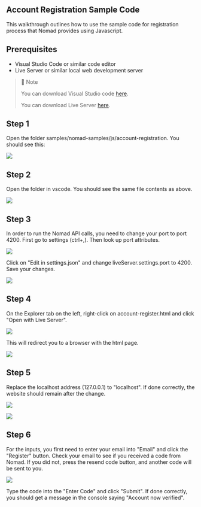 ## Account Registration Sample Code

This walkthrough outlines how to use the sample code for registration process that Nomad provides using Javascript.

## Prerequisites

- Visual Studio Code or similar code editor
- Live Server or similar local web development server 

> 📘 Note
> 
> You can download Visual Studio code [here](https://code.visualstudio.com/).
> 
> You can download Live Server [here](https://ritwickdey.github.io/vscode-live-server/).

## Step 1

Open the folder samples/nomad-samples/js/account-registration. You should see this:

![](https://files.readme.io/e34fb25-registration.png)

## Step 2

Open the folder in vscode. You should see the same file contents as above.

![](https://files.readme.io/1df136e-registrationvs.png)

## Step 3

In order to run the Nomad API calls, you need to change your port to port 4200. First go to settings (ctrl+,). Then look up port attributes.

![](https://files.readme.io/7ca4a72-settings.png)

Click on "Edit in settings.json" and change liveServer.settings.port to 4200. Save your changes.

![](https://files.readme.io/199b2b4-liveserver.png)

## Step 4

On the Explorer tab on the left, right-click on account-register.html and click "Open with Live Server".

![](https://files.readme.io/582bea0-regls.png)

This will redirect you to a browser with the html page.

![](https://files.readme.io/706add9-regweb.png)

## Step 5

Replace the localhost address (127.0.0.1) to "localhost". If done correctly, the website should remain after the change.

![](https://files.readme.io/2c06ebb-regweb.png)

![](https://files.readme.io/e7db941-regwebl.png)

## Step 6

For the inputs, you first need to enter your email into "Email" and click the "Register" button. Check your email to see if you received a code from Nomad. If you did not, press the resend code button, and another code will be sent to you.

![](https://files.readme.io/e95dbba-email.png)

Type the code into the "Enter Code" and click "Submit". If done correctly, you should get a message in the console saying "Account now verified".
